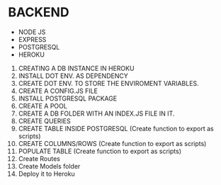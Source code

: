 # BACKEND

- NODE JS
- EXPRESS
- POSTGRESQL
- HEROKU

1. CREATING A DB INSTANCE IN HEROKU
2. INSTALL DOT ENV. AS DEPENDENCY
3. CREATE DOT ENV. TO STORE THE ENVIROMENT VARIABLES.
4. CREATE A CONFIG.JS FILE
5. INSTALL POSTGRESQL PACKAGE
6. CREATE A POOL
7. CREATE A DB FOLDER WITH AN INDEX.JS FILE IN IT.
8. CREATE QUERIES
9. CREATE TABLE INSIDE POSTGRESQL (Create function to export as scripts)
10. CREATE COLUMNS/ROWS (Create function to export as scripts)
11. POPULATE TABLE (Create function to export as scripts)
12. Create Routes
13. Create Models folder
14. Deploy it to Heroku


